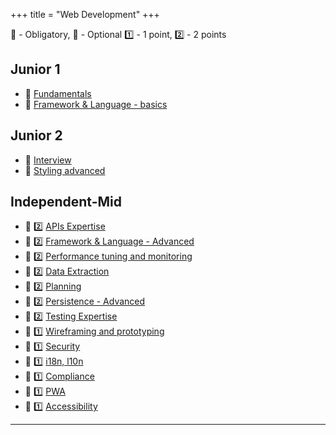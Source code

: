 +++
title = "Web Development"
+++

📗 - Obligatory, 📙 - Optional
1️⃣ - 1 point, 2️⃣ - 2 points

## Junior 1
- 📗 [Fundamentals](/web_development/skills/fundamentals/)
- 📗 [Framework & Language - basics](/web_development/skills/framework-and-language/)

## Junior 2
- 📗 [Interview](/web_development/skills/interview/)
- 📗 [Styling advanced](/web_development/skills/styling/02_junior_ii/)

## Independent-Mid
- 📗 2️⃣ [APIs Expertise](/web_development/skills/api_expertise/)
- 📗 2️⃣ [Framework & Language - Advanced](/web_development/skills/framework-and-language/)
- 📙 2️⃣ [Performance tuning and monitoring](/web_development/skills/performance_and_monitoring/)
- 📙 2️⃣ [Data Extraction](/web_development/skills/data_extraction/)
- 📙 2️⃣ [Planning](/web_development/skills/planning/)
- 📙 2️⃣ [Persistence - Advanced](/web_development/skills/persistance/advanced/)
- 📙 2️⃣ [Testing Expertise](/web_development/skills/testing/)
- 📙 1️⃣ [Wireframing and prototyping](/web_development/skills/wireframing_and_prototyping/)
- 📙 1️⃣ [Security](/web_development/skills/security/)
- 📙 1️⃣ [i18n, l10n](/web_development/skills/i18n_l10n/)
- 📙 1️⃣ [Compliance](/web_development/skills/compliance/)
- 📙 1️⃣ [PWA](/web_development/skills/pwa/)
- 📙 1️⃣ [Accessibility](/web_development/skills/accessibility/)

---